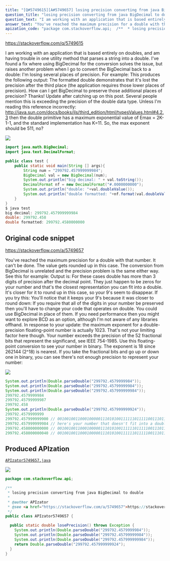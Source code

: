 ```yaml
---
title: "[Q#5749615][A#5749657] losing precision converting from java BigDecimal to double"
question_title: "losing precision converting from java BigDecimal to double"
question_text: "I am working with an application that is based entirely on doubles, and am having trouble in one utility method that parses a string into a double.  I've found a fix where using BigDecimal for the conversion solves the issue, but raises another problem when I go to convert the BigDecimal back to a double: I'm losing several places of precision.  For example: This produces the following output: The formatted double demonstrates that it's lost the precision after the third place (the application requires those lower places of precision). How can I get BigDecimal to preserve those additional places of precision? Thanks! Update after catching up on this post.  Several people mention this is exceeding the precision of the double data type. Unless I'm reading this reference incorrectly: http://java.sun.com/docs/books/jls/third_edition/html/typesValues.html#4.2.3 then the double primitive has a maximum exponential value of Emax = 2K-1-1, and the standard implementation has K=11.  So, the max exponent should be 511, no?"
answer_text: "You've reached the maximum precision for a double with that number. It can't be done. The value gets rounded up in this case. The conversion from BigDecimal is unrelated and the precision problem is the same either way. See this for example: Output is: For these cases double has more than 3 digits of precision after the decimal point. They just happen to be zeros for your number and that's the closest representation you can fit into a double. It's closer for it to round up in this case, so your 9's seem to disappear. If you try this: You'll notice that it keeps your 9's because it was closer to round down: If you require that all of the digits in your number be preserved then you'll have to change your code that operates on double. You could use BigDecimal in place of them. If you need performance then you might want to explore BCD as an option, although I'm not aware of any libraries offhand. In response to your update: the maximum exponent for a double-precision floating-point number is actually 1023. That's not your limiting factor here though. Your number exceeds the precision of the 52 fractional bits that represent the significand, see IEEE 754-1985. Use this floating-point conversion to see your number in binary. The exponent is 18 since 262144 (2^18) is nearest. If you take the fractional bits and go up or down one in binary, you can see there's not enough precision to represent your number:"
apization_code: "package com.stackoverflow.api;  /**  * losing precision converting from java BigDecimal to double  *  * @author APIzator  * @see <a href=\"https://stackoverflow.com/a/5749657\">https://stackoverflow.com/a/5749657</a>  */ public class APIzator5749657 {    public static double losePrecision() throws Exception {     System.out.println(Double.parseDouble(\"299792.4579999984\"));     System.out.println(Double.parseDouble(\"299792.45799999984\"));     System.out.println(Double.parseDouble(\"299792.457999999984\"));     return Double.parseDouble(\"299792.457999999924\");   } }"
---
```


https://stackoverflow.com/q/5749615

I am working with an application that is based entirely on doubles, and am having trouble in one utility method that parses a string into a double.  I&#x27;ve found a fix where using BigDecimal for the conversion solves the issue, but raises another problem when I go to convert the BigDecimal back to a double: I&#x27;m losing several places of precision.  For example:
This produces the following output:
The formatted double demonstrates that it&#x27;s lost the precision after the third place (the application requires those lower places of precision).
How can I get BigDecimal to preserve those additional places of precision?
Thanks!
Update after catching up on this post.  Several people mention this is exceeding the precision of the double data type. Unless I&#x27;m reading this reference incorrectly:
http://java.sun.com/docs/books/jls/third_edition/html/typesValues.html#4.2.3
then the double primitive has a maximum exponential value of Emax = 2K-1-1, and the standard implementation has K=11.  So, the max exponent should be 511, no?


<div class="code-logo"><img src="/stackoverflow.png" /></div>

```java
import java.math.BigDecimal;
import java.text.DecimalFormat;

public class test {
    public static void main(String [] args){
        String num = "299792.457999999984";
        BigDecimal val = new BigDecimal(num);
        System.out.println("big decimal: " + val.toString());
        DecimalFormat nf = new DecimalFormat("#.0000000000");
        System.out.println("double: "+val.doubleValue());
        System.out.println("double formatted: "+nf.format(val.doubleValue()));
    }
}
$ java test
big decimal: 299792.457999999984
double: 299792.458
double formatted: 299792.4580000000
```


## Original code snippet

https://stackoverflow.com/a/5749657

You&#x27;ve reached the maximum precision for a double with that number. It can&#x27;t be done. The value gets rounded up in this case. The conversion from BigDecimal is unrelated and the precision problem is the same either way. See this for example:
Output is:
For these cases double has more than 3 digits of precision after the decimal point. They just happen to be zeros for your number and that&#x27;s the closest representation you can fit into a double. It&#x27;s closer for it to round up in this case, so your 9&#x27;s seem to disappear. If you try this:
You&#x27;ll notice that it keeps your 9&#x27;s because it was closer to round down:
If you require that all of the digits in your number be preserved then you&#x27;ll have to change your code that operates on double. You could use BigDecimal in place of them. If you need performance then you might want to explore BCD as an option, although I&#x27;m not aware of any libraries offhand.
In response to your update: the maximum exponent for a double-precision floating-point number is actually 1023. That&#x27;s not your limiting factor here though. Your number exceeds the precision of the 52 fractional bits that represent the significand, see IEEE 754-1985.
Use this floating-point conversion to see your number in binary. The exponent is 18 since 262144 (2^18) is nearest. If you take the fractional bits and go up or down one in binary, you can see there&#x27;s not enough precision to represent your number:

<div class="code-logo"><img src="/stackoverflow.png" /></div>

```java
System.out.println(Double.parseDouble("299792.4579999984"));
System.out.println(Double.parseDouble("299792.45799999984"));
System.out.println(Double.parseDouble("299792.457999999984"));
299792.4579999984
299792.45799999987
299792.458
System.out.println(Double.parseDouble("299792.457999999924"));
299792.4579999999
299792.457999999900 // 0010010011000100000111010100111111011111001110110101
299792.457999999984 // here's your number that doesn't fit into a double
299792.458000000000 // 0010010011000100000111010100111111011111001110110110
299792.458000000040 // 0010010011000100000111010100111111011111001110110111
```

## Produced APIzation

[`APIzator5749657.java`](https://github.com/pasqualesalza/apization-temp/raw/main/data/search/APIzator5749657.java)

<div class="code-logo"><img src="/apizator.png" /></div>

```java
package com.stackoverflow.api;

/**
 * losing precision converting from java BigDecimal to double
 *
 * @author APIzator
 * @see <a href="https://stackoverflow.com/a/5749657">https://stackoverflow.com/a/5749657</a>
 */
public class APIzator5749657 {

  public static double losePrecision() throws Exception {
    System.out.println(Double.parseDouble("299792.4579999984"));
    System.out.println(Double.parseDouble("299792.45799999984"));
    System.out.println(Double.parseDouble("299792.457999999984"));
    return Double.parseDouble("299792.457999999924");
  }
}

```